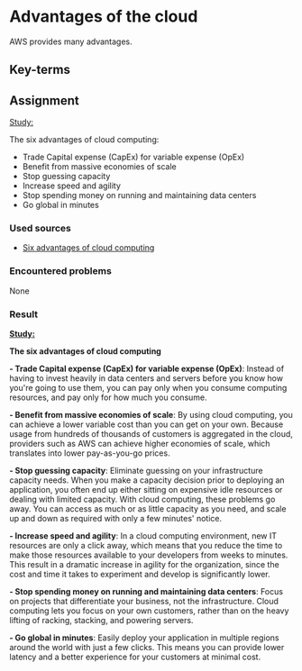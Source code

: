 # Advantages of the cloud
AWS provides many advantages.

## Key-terms

## Assignment
<ins>Study:</ins>  

The six advantages of cloud computing:
- Trade Capital expense (CapEx) for variable expense (OpEx)
- Benefit from massive economies of scale
- Stop guessing capacity
- Increase speed and agility
- Stop spending money on running and maintaining data centers
- Go global in minutes

### Used sources
- [Six advantages of cloud computing](https://docs.aws.amazon.com/whitepapers/latest/aws-overview/six-advantages-of-cloud-computing.html)

### Encountered problems
None

### Result
**<ins>Study:</ins>**

**The six advantages of cloud computing**  

**- Trade Capital expense (CapEx) for variable expense (OpEx)**: Instead of having to invest heavily in data centers and servers before you know how you're going to use them, you can pay only when you consume computing resources, and pay only for how much you consume.

**- Benefit from massive economies of scale**: By using cloud computing, you can achieve a lower variable cost than you can get on your own. Because usage from hundreds of thousands of customers is aggregated in the cloud, providers such as AWS can achieve higher economies of scale, which translates into lower pay-as-you-go prices.

**- Stop guessing capacity**: Eliminate guessing on your infrastructure capacity needs. When you make a capacity decision prior to deploying an application, you often end up either sitting on expensive idle resources or dealing with limited capacity. With cloud computing, these problems go away. You can access as much or as little capacity as you need, and scale up and down as required with only a few minutes' notice.

**- Increase speed and agility**: In a cloud computing environment, new IT resources are only a click away, which means that you reduce the time to make those resources available to your developers from weeks to minutes. This result in a dramatic increase in agility for the organization, since the cost and time it takes to experiment and develop is significantly lower.

**- Stop spending money on running and maintaining data centers**: Focus on projects that differentiate your business, not the infrastructure. Cloud computing lets you focus on your own customers, rather than on the heavy lifting of racking, stacking, and powering servers.

**- Go global in minutes**: Easily deploy your application in multiple regions around the world with just a few clicks. This means you can provide lower latency and a better experience for your customers at minimal cost.